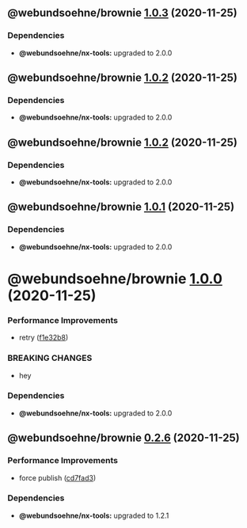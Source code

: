 ## @webundsoehne/brownie [1.0.3](https://gitlab.tailored-apps.com/ckilic/nx-test/compare/@webundsoehne/brownie@1.0.2...@webundsoehne/brownie@1.0.3) (2020-11-25)





### Dependencies

* **@webundsoehne/nx-tools:** upgraded to 2.0.0

## @webundsoehne/brownie [1.0.2](https://gitlab.tailored-apps.com/ckilic/nx-test/compare/@webundsoehne/brownie@1.0.1...@webundsoehne/brownie@1.0.2) (2020-11-25)





### Dependencies

* **@webundsoehne/nx-tools:** upgraded to 2.0.0

## @webundsoehne/brownie [1.0.2](https://gitlab.tailored-apps.com/ckilic/nx-test/compare/@webundsoehne/brownie@1.0.1...@webundsoehne/brownie@1.0.2) (2020-11-25)





### Dependencies

* **@webundsoehne/nx-tools:** upgraded to 2.0.0

## @webundsoehne/brownie [1.0.1](https://gitlab.tailored-apps.com/ckilic/nx-test/compare/@webundsoehne/brownie@1.0.0...@webundsoehne/brownie@1.0.1) (2020-11-25)





### Dependencies

* **@webundsoehne/nx-tools:** upgraded to 2.0.0

# @webundsoehne/brownie [1.0.0](https://gitlab.tailored-apps.com/ckilic/nx-test/compare/@webundsoehne/brownie@0.2.6...@webundsoehne/brownie@1.0.0) (2020-11-25)


### Performance Improvements

* retry ([f1e32b8](https://gitlab.tailored-apps.com/ckilic/nx-test/commit/f1e32b8a84d3d09e9bc0d05e3a1070e0233e8298))


### BREAKING CHANGES

* hey





### Dependencies

* **@webundsoehne/nx-tools:** upgraded to 2.0.0

## @webundsoehne/brownie [0.2.6](https://gitlab.tailored-apps.com/ckilic/nx-test/compare/@webundsoehne/brownie@0.2.5...@webundsoehne/brownie@0.2.6) (2020-11-25)


### Performance Improvements

* force publish ([cd7fad3](https://gitlab.tailored-apps.com/ckilic/nx-test/commit/cd7fad3bc192d33b145decfbe019c99f89863b96))





### Dependencies

* **@webundsoehne/nx-tools:** upgraded to 1.2.1
